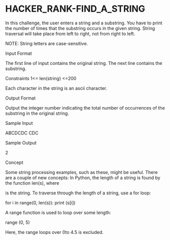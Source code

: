 # HACKER_RANK-FIND_A_STRING

In this challenge, the user enters a string and a substring. You have to print the number of times that the substring occurs in the given string. String traversal will take place from left to right, not from right to left.

NOTE: String letters are case-sensitive.

Input Format

The first line of input contains the original string. The next line contains the substring.

Constraints
1<= len(string) <=200

Each character in the string is an ascii character.

Output Format

Output the integer number indicating the total number of occurrences of the substring in the original string.

Sample Input

ABCDCDC
CDC

Sample Output

2

Concept

Some string processing examples, such as these, might be useful.
There are a couple of new concepts:
In Python, the length of a string is found by the function len(s), where

is the string.
To traverse through the length of a string, use a for loop:

for i in range(0, len(s)):
    print (s[i])

A range function is used to loop over some length:

range (0, 5)

Here, the range loops over 0to 4.5 is excluded.
